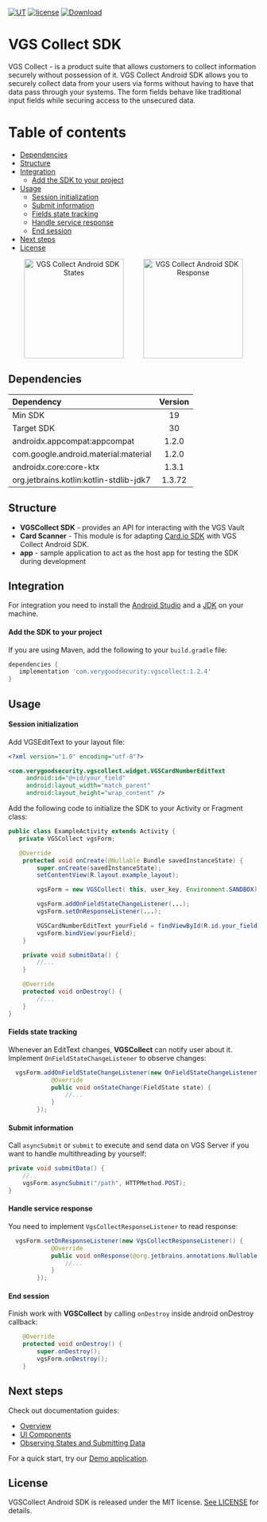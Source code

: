 
[![UT](https://img.shields.io/badge/Unit_Test-pass-green)]()
[![license](https://img.shields.io/badge/License-MIT-green.svg)](https://github.com/verygoodsecurity/vgs-collect-android/blob/master/LICENSE)
[ ![Download](https://api.bintray.com/packages/vg/vgs-collect-android/vgscollect/images/download.svg) ](https://bintray.com/vg/vgs-collect-android/vgscollect/_latestVersion)

# VGS Collect SDK 

VGS Collect - is a product suite that allows customers to collect information securely without possession of it. VGS Collect Android SDK allows you to securely collect data from your users via forms without having to have that data pass through your systems. The form fields behave like traditional input fields while securing access to the unsecured data.

Table of contents
=================

<!--ts-->
   * [Dependencies](#dependencies)
   * [Structure](#structure)
   * [Integration](#integration)
      * [Add the SDK to your project](#add-the-sdk-to-your-project)
   * [Usage](#usage)
      * [Session initialization](#session-initialization)
      * [Submit information](#submit-information)
      * [Fields state tracking](#fields-state-tracking)
      * [Handle service response](#handle-service-response)
      * [End session](#end-session)
   * [Next steps](#next-steps)
   * [License](#license)
<!--te-->

<p align="center">
<img src="https://github.com/verygoodsecurity/vgs-collect-android/blob/master/vgs-collect-android-state.png" width="200" alt="VGS Collect Android SDK States" hspace="20"><img src="https://github.com/verygoodsecurity/vgs-collect-android/blob/master/vgs-collect-android-response.png" width="200" alt="VGS Collect Android SDK Response" hspace="20">
</p>

## Dependencies

| Dependency | Version |
| :--- | :---: |
| Min SDK | 19 |
| Target SDK | 30 |
| androidx.appcompat:appcompat | 1.2.0 |
| com.google.android.material:material | 1.2.0 |
| androidx.core:core-ktx | 1.3.1 |
| org.jetbrains.kotlin:kotlin-stdlib-jdk7 | 1.3.72 |

## Structure
* **VGSCollect SDK** - provides an API for interacting with the VGS Vault
* **Card Scanner** - This module is for adapting <a href="https://github.com/card-io/card.io-Android-SDK">Card.io SDK</a> with VGS Collect Android SDK.
* **app** - sample application to act as the host app for testing the SDK during development

## Integration
For integration you need to install the [Android Studio](http://developer.android.com/sdk/index.html) and a [JDK](http://www.oracle.com/technetwork/java/javase/downloads/jdk8-downloads-2133151.html) on your machine.

#### Add the SDK to your project
If you are using Maven, add the following to your `build.gradle` file:
```gradle
dependencies {
   implementation 'com.verygoodsecurity:vgscollect:1.2.4'
}
```

## Usage

#### Session initialization
Add VGSEditText to your layout file:
```xml
<?xml version="1.0" encoding="utf-8"?>

<com.verygoodsecurity.vgscollect.widget.VGSCardNumberEditText
  	 android:id="@+id/your_field"
   	 android:layout_width="match_parent"
  	 android:layout_height="wrap_content" />
```

Add the following code to initialize the SDK to your Activity or Fragment class:
```java
public class ExampleActivity extends Activity {
   private VGSCollect vgsForm;

   @Override
    protected void onCreate(@Nullable Bundle savedInstanceState) {
        super.onCreate(savedInstanceState);
        setContentView(R.layout.example_layout);

        vgsForm = new VGSCollect( this, user_key, Environment.SANDBOX);

        vgsForm.addOnFieldStateChangeListener(...);
        vgsForm.setOnResponseListener(...);

        VGSCardNumberEditText yourField = findViewById(R.id.your_field);
        vgsForm.bindView(yourField);
    }

    private void submitData() {
        //...
    }

    @Override
    protected void onDestroy() {
        //...
    }
}
```

#### Fields state tracking
Whenever an EditText changes, **VGSCollect** can notify user about it. Implement `OnFieldStateChangeListener` to observe changes:
```java
  vgsForm.addOnFieldStateChangeListener(new OnFieldStateChangeListener() {
            @Override
            public void onStateChange(FieldState state) {
                //...
            }
        });
```

#### Submit information
Call `asyncSubmit` or `submit` to execute and send data on VGS Server if you want to handle multithreading by yourself:
```java
private void submitData() {
    //..
    vgsForm.asyncSubmit("/path", HTTPMethod.POST);
}
```


#### Handle service response
You need to implement `VgsCollectResponseListener` to read response:
```java
  vgsForm.setOnResponseListener(new VgsCollectResponseListener() {
            @Override
            public void onResponse(@org.jetbrains.annotations.Nullable VGSResponse response) {
                //...
            }
        });
```

#### End session
Finish work with **VGSCollect** by calling `onDestroy` inside android onDestroy callback:
```java
    @Override
    protected void onDestroy() {
        super.onDestroy();
        vgsForm.onDestroy();
    }
 ```

## Next steps
Check out documentation guides:
-  <a href="https://www.verygoodsecurity.com/docs/vgs-collect/android-sdk/overview">Overview</a>
-  <a href="https://www.verygoodsecurity.com/docs/vgs-collect/android-sdk/ui-components">UI Components</a>
-  <a href="https://www.verygoodsecurity.com/docs/vgs-collect/android-sdk/submit-data">Observing States and Submitting Data</a>

For a quick start, try our <a href="https://github.com/verygoodsecurity/android-sdk-demo">Demo application</a>.

## License
VGSCollect Android SDK is released under the MIT license. [See LICENSE](https://github.com/verygoodsecurity/vgs-collect-android/blob/master/LICENSE) for details.
